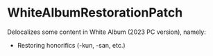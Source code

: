 # WhiteAlbumRestorationPatch
Delocalizes some content in White Album (2023 PC version), namely:

- Restoring honorifics (-kun, -san, etc.)
